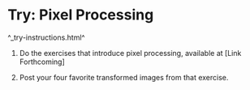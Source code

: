 Try: Pixel Processing
===

^_try-instructions.html^

1. Do the exercises that introduce pixel processing, available at [Link 
Forthcoming]

2. Post your four favorite transformed images from that exercise.
